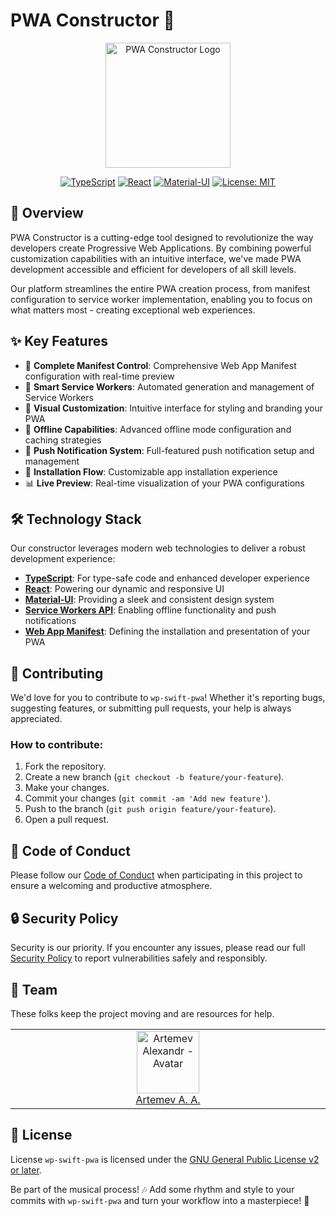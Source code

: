 # PWA Constructor 🚀

<div align="center">
  <img src="path-to-your-logo.png" alt="PWA Constructor Logo" width="200"/>
  
  [![TypeScript](https://img.shields.io/badge/TypeScript-007ACC?style=for-the-badge&logo=typescript&logoColor=white)](https://www.typescriptlang.org/)
  [![React](https://img.shields.io/badge/React-20232A?style=for-the-badge&logo=react&logoColor=61DAFB)](https://reactjs.org/)
  [![Material-UI](https://img.shields.io/badge/Material--UI-0081CB?style=for-the-badge&logo=material-ui&logoColor=white)](https://mui.com/)
  [![License: MIT](https://img.shields.io/badge/License-MIT-yellow.svg?style=for-the-badge)](https://opensource.org/licenses/MIT)
</div>

## 🌟 Overview

PWA Constructor is a cutting-edge tool designed to revolutionize the way developers create Progressive Web Applications. By combining powerful customization capabilities with an intuitive interface, we've made PWA development accessible and efficient for developers of all skill levels.

Our platform streamlines the entire PWA creation process, from manifest configuration to service worker implementation, enabling you to focus on what matters most - creating exceptional web experiences.

## ✨ Key Features

- 📱 **Complete Manifest Control**: Comprehensive Web App Manifest configuration with real-time preview
- 🔄 **Smart Service Workers**: Automated generation and management of Service Workers
- 🎨 **Visual Customization**: Intuitive interface for styling and branding your PWA
- 📶 **Offline Capabilities**: Advanced offline mode configuration and caching strategies
- 🔔 **Push Notification System**: Full-featured push notification setup and management
- 🔧 **Installation Flow**: Customizable app installation experience
- 📊 **Live Preview**: Real-time visualization of your PWA configurations

## 🛠 Technology Stack

Our constructor leverages modern web technologies to deliver a robust development experience:

- **[TypeScript](https://www.typescriptlang.org/)**: For type-safe code and enhanced developer experience
- **[React](https://reactjs.org/)**: Powering our dynamic and responsive UI
- **[Material-UI](https://mui.com/)**: Providing a sleek and consistent design system
- **[Service Workers API](https://developer.mozilla.org/en-US/docs/Web/API/Service_Worker_API)**: Enabling offline functionality and push notifications
- **[Web App Manifest](https://developer.mozilla.org/en-US/docs/Web/Manifest)**: Defining the installation and presentation of your PWA

## 🤝 Contributing

We'd love for you to contribute to `wp-swift-pwa`! Whether it's reporting bugs, suggesting features, or submitting pull requests, your help is always appreciated.

### How to contribute:

1. Fork the repository.
2. Create a new branch (`git checkout -b feature/your-feature`).
3. Make your changes.
4. Commit your changes (`git commit -am 'Add new feature'`).
5. Push to the branch (`git push origin feature/your-feature`).
6. Open a pull request.

## 📜 Code of Conduct

Please follow our [Code of Conduct](CODE_OF_CONDUCT.md) when participating in this project to ensure a welcoming and productive atmosphere.

## 🔒 Security Policy

Security is our priority. If you encounter any issues, please read our full [Security Policy](SECURITY.md) to report vulnerabilities safely and responsibly.

## 👥 Team

These folks keep the project moving and are resources for help.

<table>
  <tbody>
    <tr>
      <td align="center" valign="top" width="11%">
        <a href="https://career.habr.com/zilero">
          <img src="https://avatars.githubusercontent.com/u/68345676?s=400&u=eb7df22c29a8aca48def78ec54a7526601c9fd8f&v=4" width="100" height="100" alt="Artemev Alexandr - Avatar">
          <br />
          Artemev A. A.
        </a>
      </td>
    </tr>
  </tbody>
</table>

## 📄 License

License `wp-swift-pwa` is licensed under the [GNU General Public License v2 or later](LICENSE).

Be part of the musical process! 🎶
Add some rhythm and style to your commits with `wp-swift-pwa` and turn your workflow into a masterpiece! 🎸
